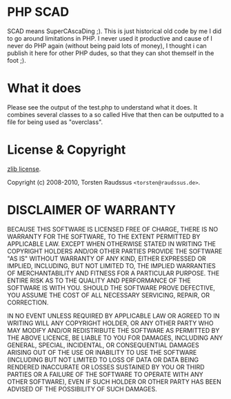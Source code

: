 # PHP SCAD

SCAD means SuperCAscaDing ;). This is just historical old code by
me I did to go around limitations in PHP. I never used it productive
and cause of I never do PHP again (without being paid lots of money),
I thought i can publish it here for other PHP dudes, so that they
can shot themself in the foot ;).

# What it does

Please see the output of the test.php to understand what it does. It
combines several classes to a so called Hive that then can be outputted
to a file for being used as "overclass".

# License & Copyright

[zlib license](http://www.opensource.org/licenses/zlib-license.php).

Copyright (c) 2008-2010, Torsten Raudssus `<torsten@raudssus.de>`.

# DISCLAIMER OF WARRANTY

BECAUSE THIS SOFTWARE IS LICENSED FREE OF CHARGE, THERE IS NO WARRANTY
FOR THE SOFTWARE, TO THE EXTENT PERMITTED BY APPLICABLE LAW. EXCEPT WHEN
OTHERWISE STATED IN WRITING THE COPYRIGHT HOLDERS AND/OR OTHER PARTIES
PROVIDE THE SOFTWARE "AS IS" WITHOUT WARRANTY OF ANY KIND, EITHER
EXPRESSED OR IMPLIED, INCLUDING, BUT NOT LIMITED TO, THE IMPLIED
WARRANTIES OF MERCHANTABILITY AND FITNESS FOR A PARTICULAR PURPOSE. THE
ENTIRE RISK AS TO THE QUALITY AND PERFORMANCE OF THE SOFTWARE IS WITH
YOU. SHOULD THE SOFTWARE PROVE DEFECTIVE, YOU ASSUME THE COST OF ALL
NECESSARY SERVICING, REPAIR, OR CORRECTION.

IN NO EVENT UNLESS REQUIRED BY APPLICABLE LAW OR AGREED TO IN WRITING
WILL ANY COPYRIGHT HOLDER, OR ANY OTHER PARTY WHO MAY MODIFY AND/OR
REDISTRIBUTE THE SOFTWARE AS PERMITTED BY THE ABOVE LICENCE, BE
LIABLE TO YOU FOR DAMAGES, INCLUDING ANY GENERAL, SPECIAL, INCIDENTAL,
OR CONSEQUENTIAL DAMAGES ARISING OUT OF THE USE OR INABILITY TO USE
THE SOFTWARE (INCLUDING BUT NOT LIMITED TO LOSS OF DATA OR DATA BEING
RENDERED INACCURATE OR LOSSES SUSTAINED BY YOU OR THIRD PARTIES OR A
FAILURE OF THE SOFTWARE TO OPERATE WITH ANY OTHER SOFTWARE), EVEN IF
SUCH HOLDER OR OTHER PARTY HAS BEEN ADVISED OF THE POSSIBILITY OF
SUCH DAMAGES.
